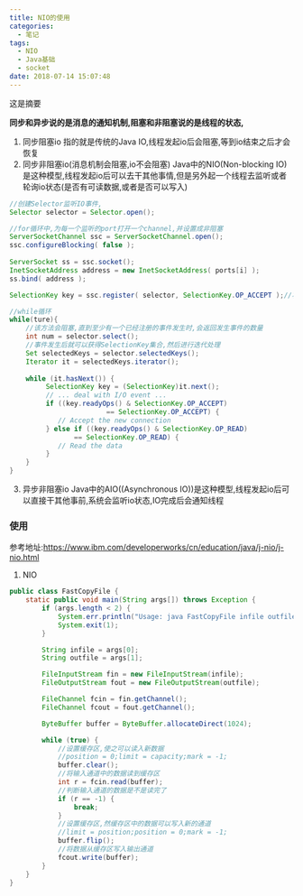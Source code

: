```yaml
---
title: NIO的使用
categories:
  - 笔记
tags:
  - NIO 
  - Java基础
  - socket
date: 2018-07-14 15:07:48
---
```

 这是摘要
 <!-- more -->

**同步和异步说的是消息的通知机制,阻塞和非阻塞说的是线程的状态,**
1. 同步阻塞io
指的就是传统的Java IO,线程发起io后会阻塞,等到io结束之后才会恢复
2. 同步非阻塞io(消息机制会阻塞,io不会阻塞)
Java中的NIO(Non-blocking IO)是这种模型,线程发起io后可以去干其他事情,但是另外起一个线程去监听或者轮询io状态(是否有可读数据,或者是否可以写入)
```java 
//创建Selector监听IO事件,
Selector selector = Selector.open();  

//for循环中,为每一个监听的port打开一个channel,并设置成非阻塞
ServerSocketChannel ssc = ServerSocketChannel.open();
ssc.configureBlocking( false );
 
ServerSocket ss = ssc.socket();
InetSocketAddress address = new InetSocketAddress( ports[i] );
ss.bind( address );

SelectionKey key = ssc.register( selector, SelectionKey.OP_ACCEPT );//将channel注册到selector

//while循环
while(ture){
	//该方法会阻塞,直到至少有一个已经注册的事件发生时,会返回发生事件的数量
	int num = selector.select();
 	//事件发生后就可以获得SelectionKey集合,然后进行迭代处理
	Set selectedKeys = selector.selectedKeys();
	Iterator it = selectedKeys.iterator();
	 
	while (it.hasNext()) {
	     SelectionKey key = (SelectionKey)it.next();
	     // ... deal with I/O event ...
	     if ((key.readyOps() & SelectionKey.OP_ACCEPT)
                        == SelectionKey.OP_ACCEPT) {
            // Accept the new connection
         } else if ((key.readyOps() & SelectionKey.OP_READ)
                == SelectionKey.OP_READ) {
            // Read the data
		 }
	}
}
```

3. 异步非阻塞io
Java中的AIO((Asynchronous IO))是这种模型,线程发起io后可以直接干其他事前,系统会监听io状态,IO完成后会通知线程

### 使用
参考地址:https://www.ibm.com/developerworks/cn/education/java/j-nio/j-nio.html
1. NIO
```java
public class FastCopyFile {
    static public void main(String args[]) throws Exception {
        if (args.length < 2) {
            System.err.println("Usage: java FastCopyFile infile outfile");
            System.exit(1);
        }

        String infile = args[0];
        String outfile = args[1];

        FileInputStream fin = new FileInputStream(infile);
        FileOutputStream fout = new FileOutputStream(outfile);

        FileChannel fcin = fin.getChannel();
        FileChannel fcout = fout.getChannel();

        ByteBuffer buffer = ByteBuffer.allocateDirect(1024);

        while (true) {
            //设置缓存区,使之可以读入新数据
            //position = 0;limit = capacity;mark = -1;
            buffer.clear();
            //将输入通道中的数据读到缓存区
            int r = fcin.read(buffer);
            //判断输入通道的数据是不是读完了
            if (r == -1) {
                break;
            }
            //设置缓存区,然缓存区中的数据可以写入新的通道
            //limit = position;position = 0;mark = -1;
            buffer.flip();
            //将数据从缓存区写入输出通道
            fcout.write(buffer);
        }
    }
}
```